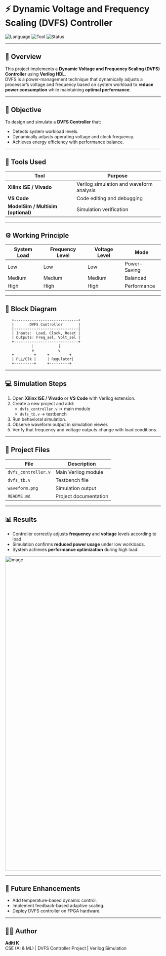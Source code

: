# ⚡ Dynamic Voltage and Frequency Scaling (DVFS) Controller

![Language](https://img.shields.io/badge/Language-Verilog-blue)
![Tool](https://img.shields.io/badge/Tool-Xilinx%20ISE%20%2F%20Vivado-orange)
![Status](https://img.shields.io/badge/Status-Completed-success)

---

## 🧠 Overview
This project implements a **Dynamic Voltage and Frequency Scaling (DVFS) Controller** using **Verilog HDL**.  
DVFS is a power-management technique that dynamically adjusts a processor’s voltage and frequency based on system workload to **reduce power consumption** while maintaining **optimal performance**.

---

## 🎯 Objective
To design and simulate a **DVFS Controller** that:
- Detects system workload levels.
- Dynamically adjusts operating voltage and clock frequency.
- Achieves energy efficiency with performance balance.

---

## 🧩 Tools Used
| Tool | Purpose |
|------|----------|
| **Xilinx ISE / Vivado** | Verilog simulation and waveform analysis |
| **VS Code** | Code editing and debugging |
| **ModelSim / Multisim (optional)** | Simulation verification |

---

## ⚙️ Working Principle
| System Load | Frequency Level | Voltage Level | Mode |
|--------------|----------------|----------------|------|
| Low | Low | Low | Power-Saving |
| Medium | Medium | Medium | Balanced |
| High | High | High | Performance |

---

## 🧮 Block Diagram
       +-----------------------------+
       |       DVFS Controller       |
       |-----------------------------|
       | Inputs:  Load, Clock, Reset |
       | Outputs: Freq_sel, Volt_sel |
       +-----------------------------+
                |           |
                v           v
       +---------+     +---------+
       | PLL/Clk |     | Regulator|
       +---------+     +---------+

---

## 💻 Simulation Steps
1. Open **Xilinx ISE / Vivado** or **VS Code** with Verilog extension.  
2. Create a new project and add:
   - `dvfs_controller.v` → main module  
   - `dvfs_tb.v` → testbench  
3. Run behavioral simulation.  
4. Observe waveform output in simulation viewer.  
5. Verify that frequency and voltage outputs change with load conditions.

---

## 📂 Project Files
| File | Description |
|------|--------------|
| `dvfs_controller.v` | Main Verilog module |
| `dvfs_tb.v` | Testbench file |
| `waveform.png` | Simulation output |
| `README.md` | Project documentation |

---

## 📊 Results
- Controller correctly adjusts **frequency** and **voltage** levels according to load.  
- Simulation confirms **reduced power usage** under low workloads.  
- System achieves **performance optimization** during high load.
<img width="1918" height="1018" alt="image" src="https://github.com/user-attachments/assets/9263dda3-e528-4a87-944f-1aed2a5e4cf3" />

---

## 🚀 Future Enhancements
- Add temperature-based dynamic control.  
- Implement feedback-based adaptive scaling.  
- Deploy DVFS controller on FPGA hardware.

---

## 👩‍💻 Author
**Aditi K**  
CSE (AI & ML) | DVFS Controller Project | Verilog Simulation  

